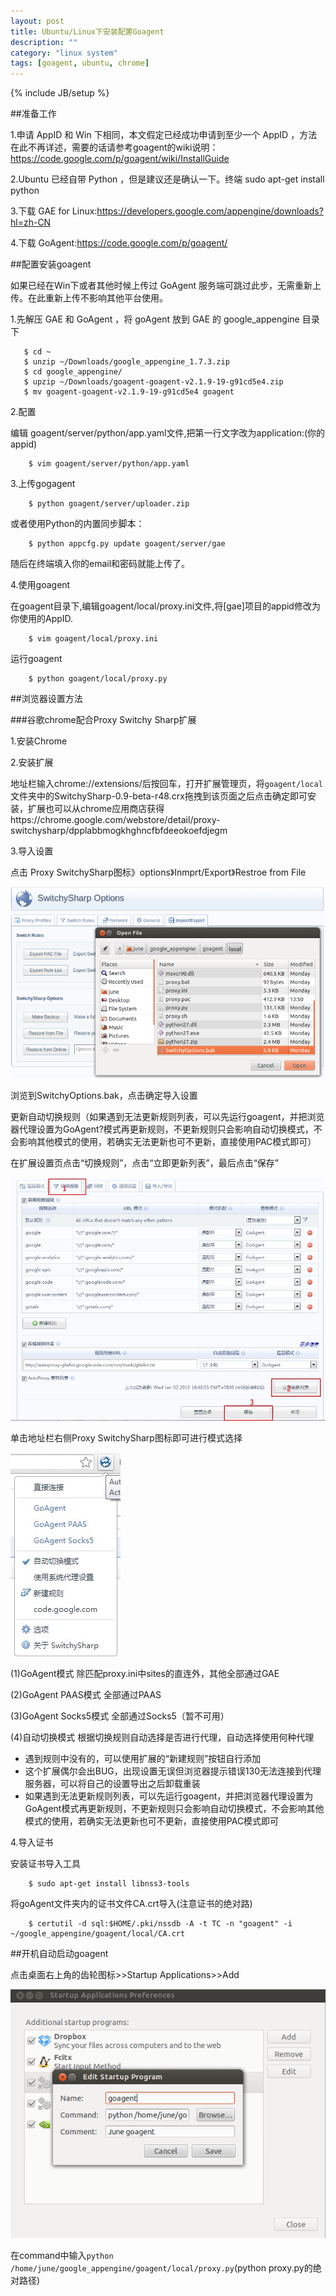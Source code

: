 ```yaml
---
layout: post
title: Ubuntu/Linux下安装配置Goagent
description: ""
category: "linux system"
tags: [goagent, ubuntu, chrome]
---
```

{% include JB/setup %}

##准备工作

1.申请 AppID 和 Win 下相同，本文假定已经成功申请到至少一个 AppID ，方法在此不再详述，需要的话请参考goagent的wiki说明：https://code.google.com/p/goagent/wiki/InstallGuide

2.Ubuntu 已经自带 Python ，但是建议还是确认一下。终端 sudo apt-get install python

3.下载 GAE for Linux:https://developers.google.com/appengine/downloads?hl=zh-CN

4.下载 GoAgent:https://code.google.com/p/goagent/

##配置安装goagent

如果已经在Win下或者其他时候上传过 GoAgent 服务端可跳过此步，无需重新上传。在此重新上传不影响其他平台使用。

1.先解压 GAE 和 GoAgent ，将 goAgent 放到 GAE 的 google_appengine 目录下

       $ cd ~
       $ unzip ~/Downloads/google_appengine_1.7.3.zip 
       $ cd google_appengine/ 
       $ upzip ~/Downloads/goagent-goagent-v2.1.9-19-g91cd5e4.zip 
       $ mv goagent-goagent-v2.1.9-19-g91cd5e4 goagent
 
2.配置

编辑 goagent/server/python/app.yaml文件,把第一行文字改为application:(你的appid)

        $ vim goagent/server/python/app.yaml 

3.上传gogagent

        $ python goagent/server/uploader.zip

或者使用Python的内置同步脚本：

        $ python appcfg.py update goagent/server/gae

随后在终端填入你的email和密码就能上传了。

4.使用goagent

在goagent目录下,编辑goagent/local/proxy.ini文件,将[gae]项目的appid修改为你使用的AppID.

        $ vim goagent/local/proxy.ini

运行goagent

        $ python goagent/local/proxy.py

##浏览器设置方法

###谷歌chrome配合Proxy Switchy Sharp扩展

1.安装Chrome

2.安装扩展

地址栏输入chrome://extensions/后按回车，打开扩展管理页，将`goagent/local`文件夹中的SwitchySharp-0.9-beta-r48.crx拖拽到该页面之后点击确定即可安装，扩展也可以从chrome应用商店获得https://chrome.google.com/webstore/detail/proxy-switchysharp/dpplabbmogkhghncfbfdeeokoefdjegm

3.导入设置

点击 Proxy SwitchySharp图标》options》Inmprt/Export》Restroe from File

![](/images/goagent.png)

浏览到SwitchyOptions.bak，点击确定导入设置

更新自动切换规则（如果遇到无法更新规则列表，可以先运行goagent，并把浏览器代理设置为GoAgent?模式再更新规则，不更新规则只会影响自动切换模式，不会影响其他模式的使用，若确实无法更新也可不更新，直接使用PAC模式即可）

在扩展设置页点击“切换规则”，点击“立即更新列表”，最后点击“保存”

![](/images/goagent.jpg)

单击地址栏右侧Proxy SwitchySharp图标即可进行模式选择

![](/images/goagent1.jpg)

(1)GoAgent模式 除匹配proxy.ini中sites的直连外，其他全部通过GAE

(2)GoAgent PAAS模式 全部通过PAAS

(3)GoAgent Socks5模式 全部通过Socks5（暂不可用）

(4)自动切换模式 根据切换规则自动选择是否进行代理，自动选择使用何种代理

* 遇到规则中没有的，可以使用扩展的“新建规则”按钮自行添加
* 这个扩展偶尔会出BUG，出现设置无误但浏览器提示错误130无法连接到代理服务器，可以将自己的设置导出之后卸载重装
* 如果遇到无法更新规则列表，可以先运行goagent，并把浏览器代理设置为GoAgent模式再更新规则，不更新规则只会影响自动切换模式，不会影响其他模式的使用，若确实无法更新也可不更新，直接使用PAC模式即可

4.导入证书

安装证书导入工具

        $ sudo apt-get install libnss3-tools 

将goAgent文件夹内的证书文件CA.crt导入(注意证书的绝对路)

        $ certutil -d sql:$HOME/.pki/nssdb -A -t TC -n "goagent" -i ~/google_appengine/goagent/local/CA.crt  

##开机自动启动goagent

点击桌面右上角的齿轮图标>>Startup Applications>>Add

![](/images/goagent1.png)

在command中输入`python /home/june/google_appengine/goagent/local/proxy.py`(python proxy.py的绝对路径)
